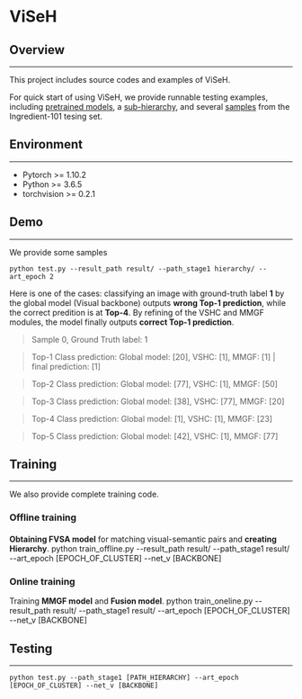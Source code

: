 # ViSeH
## Overview
***
This project includes source codes and examples of ViSeH. 

For quick start of using ViSeH, we provide runnable testing examples, including [pretrained models](./model_save/resnet18), a [sub-hierarchy](./hierarchy), and several [samples](./data_food101_demo) from the Ingredient-101 tesing set.
## Environment
***
* Pytorch >= 1.10.2
* Python >= 3.6.5
* torchvision >= 0.2.1
## Demo
***
We provide some samples

    python test.py --result_path result/ --path_stage1 hierarchy/ --art_epoch 2

Here is one of the cases: classifying an image with ground-truth label **1** by the global model (Visual backbone) outputs **wrong Top-1 prediction**, while the correct predition is at **Top-4**. By refining of the VSHC and MMGF modules, the model finally outputs **correct Top-1 prediction**.

> Sample 0, Ground Truth label: 1

> Top-1 Class prediction: Global model: [20], VSHC: [1], MMGF: [1] | final prediction: [1]

> Top-2 Class prediction: Global model: [77], VSHC: [1], MMGF: [50]

> Top-3 Class prediction: Global model: [38], VSHC: [77], MMGF: [20]

> Top-4 Class prediction: Global model: [1], VSHC: [1], MMGF: [23]

> Top-5 Class prediction: Global model: [42], VSHC: [1], MMGF: [77]


## Training
***
We also provide complete training code.
### Offline training
####
**Obtaining FVSA model** for matching visual-semantic pairs and **creating Hierarchy**.
    python train_offline.py --result_path result/ --path_stage1 result/ --art_epoch [EPOCH_OF_CLUSTER] --net_v [BACKBONE]
### Online training
Training **MMGF model** and **Fusion model**.
    python train_oneline.py --result_path result/ --path_stage1 result/ --art_epoch [EPOCH_OF_CLUSTER] --net_v [BACKBONE]
## Testing
***
    python test.py --path_stage1 [PATH_HIERARCHY] --art_epoch [EPOCH_OF_CLUSTER] --net_v [BACKBONE]
